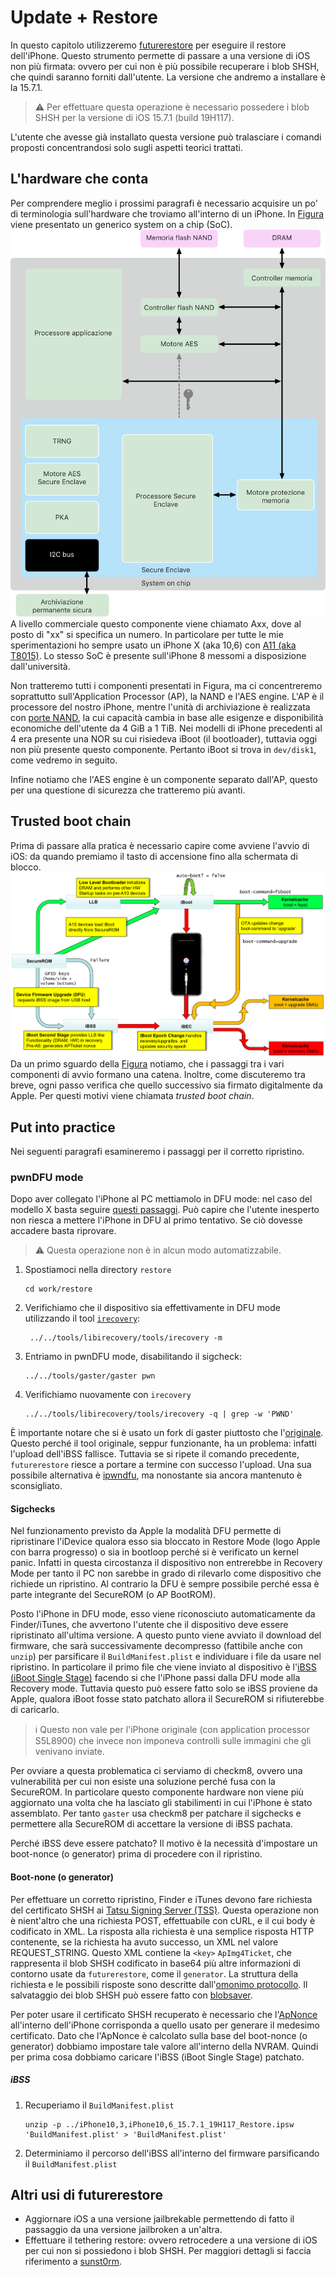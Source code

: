 # Update + Restore

In questo capitolo utilizzeremo [futurerestore](https://github.com/futurerestore/futurerestore) per eseguire il restore dell'iPhone.
Questo strumento permette di passare a una versione di iOS non più firmata: ovvero per cui non è più possibile recuperare i blob SHSH, che quindi saranno forniti dall'utente.
La versione che andremo a installare è la 15.7.1.

> :warning: Per effettuare questa operazione è necessario possedere i blob SHSH per la versione di iOS 15.7.1 (build 19H117).

L'utente che avesse già installato questa versione può tralasciare i comandi proposti concentrandosi solo sugli aspetti teorici trattati.

## L'hardware che conta

Per comprendere meglio i prossimi paragrafi è necessario acquisire un po' di terminologia sull'hardware che troviamo all'interno di un iPhone.
In [Figura](https://help.apple.com/pdf/security/it_IT/apple-platform-security-guide-t.pdf#page=11) viene presentato un generico system on a chip (SoC).<br/>
![ibootchain](./images/soc.png?raw=true "The traditional boot chain of *OS")<br/>
A livello commerciale questo componente viene chiamato Axx, dove al posto di "xx" si specifica un numero.
In particolare per tutte le mie sperimentazioni ho sempre usato un iPhone X (aka 10,6) con [A11 (aka T8015)](https://www.theiphonewiki.com/w/index.php?title=T8015&oldid=76706).
Lo stesso SoC è presente sull'iPhone 8 messomi a disposizione dall'università.

Non tratteremo tutti i componenti presentati in Figura, ma ci concentreremo soprattutto sull'Application Processor (AP), la NAND e l'AES engine.
L'AP è il processore del nostro iPhone, mentre l'unità di archiviazione è realizzata con [porte NAND](https://www.theiphonewiki.com/w/index.php?title=NAND&oldid=98679), la cui capacità cambia in base alle esigenze e disponibilità economiche dell'utente da 4 GiB a 1 TiB.
Nei modelli di iPhone precedenti al 4 era presente una NOR su cui risiedeva iBoot (il bootloader), tuttavia oggi non più presente questo componente.
Pertanto iBoot si trova in `dev/disk1`, come vedremo in seguito.

Infine notiamo che l'AES engine è un componente separato dall'AP, questo per una questione di sicurezza che tratteremo più avanti.

## Trusted boot chain

Prima di passare alla pratica è necessario capire come avviene l'avvio di iOS: da quando premiamo il tasto di accensione fino alla schermata di blocco.
![ibootchain](./images/ibootchain.png?raw=true "The traditional boot chain of *OS")<br/>
Da un primo sguardo della [Figura](http://newosxbook.com/bonus/iboot.pdf#page=1) notiamo, che i passaggi tra i vari componenti di avvio formano una catena.
Inoltre, come discuteremo tra breve, ogni passo verifica che quello successivo sia firmato digitalmente da Apple.
Per questi motivi viene chiamata _trusted boot chain_.

## Put into practice

Nei seguenti paragrafi esamineremo i passaggi per il corretto ripristino.

### pwnDFU mode

Dopo aver collegato l'iPhone al PC mettiamolo in DFU mode: nel caso del modello X basta seguire [questi passaggi](https://www.theiphonewiki.com/w/index.php?title=DFU_Mode&oldid=125882#A11_and_newer_devices_.28iPhone_8_and_above.2C_iPad_Pro_2018.2C_iPad_Air_2019.2C_iPad_Mini_2019.29).
Può capire che l'utente inesperto non riesca a mettere l'iPhone in DFU al primo tentativo.
Se ciò dovesse accadere basta riprovare.

> :warning: Questa operazione non è in alcun modo automatizzabile.

1. Spostiamoci nella directory `restore`
   ```shell
   cd work/restore
   ```
2. Verifichiamo che il dispositivo sia effettivamente in DFU mode utilizzando il tool [`irecovery`](https://github.com/libimobiledevice/libirecovery/blob/master/tools/irecovery.c):
   ```shell
    ../../tools/libirecovery/tools/irecovery -m 
   ```
3. Entriamo in pwnDFU mode, disabilitando il sigcheck:
   ```shell
   ../../tools/gaster/gaster pwn
   ```
4. Verifichiamo nuovamente con `irecovery`
   ```shell
   ../../tools/libirecovery/tools/irecovery -q | grep -w 'PWND'
   ```
È importante notare che si è usato un fork di gaster piuttosto che l'[originale](https://github.com/0x7ff/gaster).
Questo perché il tool originale, seppur funzionante, ha un problema: infatti l'upload dell'iBSS fallisce.
Tuttavia se si ripete il comando precedente, `futurerestore` riesce a portare a termine con successo l'upload.
Una sua possibile alternativa è [ipwndfu](https://github.com/hack-different/ipwndfu), ma nonostante sia ancora mantenuto è sconsigliato.

#### Sigchecks

<!-- https://discord.com/channels/779134930265309195/779139039365169175/1057637924532924576 -->

Nel funzionamento previsto da Apple la modalità DFU permette di ripristinare l'iDevice qualora esso sia bloccato in Restore Mode (logo Apple con barra progresso) o sia in bootloop perché si è verificato un kernel panic.
Infatti in questa circostanza il dispositivo non entrerebbe in Recovery Mode per tanto il PC non sarebbe in grado di rilevarlo come dispositivo che richiede un ripristino.
Al contrario la DFU è sempre possibile perché essa è parte integrante del SecureROM (o AP BootROM).

Posto l'iPhone in DFU mode, esso viene riconosciuto automaticamente da Finder/iTunes, che avvertono l'utente che il dispositivo deve essere ripristinato all'ultima versione.
A questo punto viene avviato il download del firmware, che sarà successivamente decompresso (fattibile anche con `unzip`) per parsificare il `BuildManifest.plist` e individuare i file da usare nel ripristino.
In particolare il primo file che viene inviato al dispositivo è l'[iBSS (iBoot Single Stage)](https://www.theiphonewiki.com/wiki/IBSS) facendo si che l'iPhone passi dalla DFU mode alla Recovery mode.
Tuttavia questo può essere fatto solo se iBSS proviene da Apple, qualora iBoot fosse stato patchato allora il SecureROM si rifiuterebbe di caricarlo.
> :information_source: Questo non vale per l'iPhone originale (con application processor S5L8900) che invece non imponeva controlli sulle immagini che gli venivano inviate.

<!-- https://youtu.be/DxoL2azQ3Io -->
Per ovviare a questa problematica ci serviamo di checkm8, ovvero una vulnerabilità per cui non esiste una soluzione perché fusa con la SecureROM.
In particolare questo componente hardware non viene più aggiornato una volta che ha lasciato gli stabilimenti in cui l'iPhone è stato assemblato.
Per tanto `gaster` usa checkm8 per patchare il sigchecks e permettere alla SecureROM di accettare la versione di iBSS pachata.

Perché iBSS deve essere patchato? Il motivo è la necessità d'impostare un boot-nonce (o generator) prima di procedere con il ripristino.

#### Boot-none (o generator)

Per effettuare un corretto ripristino, Finder e iTunes devono fare richiesta del certificato SHSH ai [Tatsu Signing Server (TSS)](https://www.theiphonewiki.com/w/index.php?title=Tatsu_Signing_Server&oldid=101793).
Questa operazione non è nient'altro che una richiesta POST, effettuabile con cURL, e il cui body è codificato in XML.
La risposta alla richiesta è una semplice risposta HTTP contenente, se la richiesta ha avuto successo, un XML nel valore REQUEST_STRING.
Questo XML contiene la `<key>` `ApImg4Ticket`, che rappresenta il blob SHSH codificato in base64 più altre informazioni di contorno usate da `futurerestore`, come il `generator`.
La struttura della richiesta e le possibili risposte sono descritte dall'[omonimo protocollo](https://www.theiphonewiki.com/w/index.php?title=SHSH_Protocol&oldid=121894).
Il salvataggio dei blob SHSH può essere fatto con [blobsaver](https://github.com/airsquared/blobsaver).

Per poter usare il certificato SHSH recuperato è necessario che l'[ApNonce](https://www.theiphonewiki.com/w/index.php?title=Nonce&oldid=119870) all'interno dell'iPhone corrisponda a quello usato per generare il medesimo certificato.
Dato che l'ApNonce è calcolato sulla base del boot-nonce (o generator) dobbiamo impostare tale valore all'interno della NVRAM.
Quindi per prima cosa dobbiamo caricare l'iBSS (iBoot Single Stage) patchato.

##### iBSS

1. Recuperiamo il `BuildManifest.plist`
   ```shell
   unzip -p ../iPhone10,3,iPhone10,6_15.7.1_19H117_Restore.ipsw 'BuildManifest.plist' > 'BuildManifest.plist'
   ```
2. Determiniamo il percorso dell'iBSS all'interno del firmware parsificando il `BuildManifest.plist`
   

## Altri usi di futurerestore
- Aggiornare iOS a una versione jailbrekable permettendo di fatto il passaggio da una versione jailbroken a un'altra.
- Effettuare il tethering restore: ovvero retrocedere a una versione di iOS per cui non si possiedono i blob SHSH.
  Per maggiori dettagli si faccia riferimento a [sunst0rm](https://github.com/mineek/sunst0rm).
